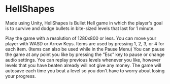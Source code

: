 # HellShapes
 
Made using Unity, HellShapes is Bullet Hell game in which the player's goal is to survive and dodge bullets in bite-sized levels that last for 1 minute.

Play the game with a resolution of 1280x800 or less. You can move your player with WASD or Arrow Keys. Items are used by pressing 1, 2, 3, or 4 for each item. (Items can also be used while in the Pause Menu) You can pause the game at any point you like by pressing the “Esc” key to pause or change audio settings. You can replay previous levels whenever you like, however levels that you have beaten already will not give any money. The game will autosave each time you beat a level so you don't have to worry about losing your progress.
